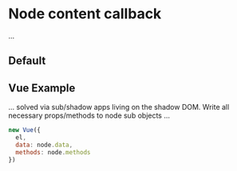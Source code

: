 
# Node content callback

...

## Default

## Vue Example

... solved via sub/shadow apps living on the shadow DOM.
Write all necessary props/methods to node sub objects ...

``` js
new Vue({
  el,
  data: node.data,
  methods: node.methods
})
```